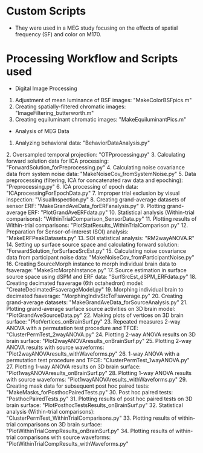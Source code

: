 # Custom Scripts
* They were used in a MEG study focusing on the effects of spatial frequency (SF) and color on M170. 

# Processing Workflow and Scripts used
* Digital Image Processing
1. Adjustment of mean luminance of BSF images: "MakeColorBSFpics.m"
2. Creating spatially-filtered chromatic images: "ImageFiltering_butterworth.m"
3. Creating equiluminant chromatic images: "MakeEquiluminantPics.m"

* Analysis of MEG Data
1. Analyzing behavioral data: "BehaviorDataAnalysis.py"

<Preprocessing>
2. Oversampled temporal projection: "OTPprocessing.py"
3. Calculating forward solution data for ICA processing: "ForwardSolution_forPreprocessing.py"
4. Calculating noise covariance data from system noise data: "MakeNoiseCov_fromSystemNoise.py"
5. Data preprocessing (filtering, ICA for concatenated raw data and epoching): "Preprocessing.py"
6. ICA processing of epoch data: "ICAprocessingForEpochData.py"
7. Improper trial exclusion by visual inspection: "VisualInspection.py"

<Sensor Data Analysis>
8. Creating grand-average datasets of sensor ERF: "MakeGrandAveData_forERFanalysis.py"
9. Plotting grand-average ERF: "PlotGrandAveERFdata.py"
10. Statistical analysis (Within-trial comparisons): "WithinTrialComparison_SensorData.py"
11. Plotting results of Within-trial comparisons: "PlotStatResults_WithinTrialComparison.py"
12. Preparation for Sensor-of-interest (SOI) analysis: "MakeERFPeakDatasets.py"
13. SOI statistical analysis: "RM2wayANOVA.R"

<Source Reconstruction>
14. Setting up surface source space and calculating forward solution: "ForwardSolution_forSurfaceSrcEst.py"
15. Calculating noise covariance data from participant noise data: "MakeNoiseCov_fromParticipantNoise.py"
16. Creating SourceMorph instance to morph individual brain data to fsaverage: "MakeSrcMorphInstance.py"
17. Source estimation in surface source space using dSPM and ERF data: "SurfSrcEst_dSPM_ERFdata.py"
18. Creating decimated fsaverage (6th octahedron) model: "CreateDecimatedFsaverageModel.py"
19. Morphing individual brain to decimated fsaverage: "MorphingIndivStcToFsaverage.py"
20. Creating grand-average datasets: "MakeGrandAveData_forSourceAnalysis.py"
21. Plotting grand-average surface source activities on 3D brain model: "PlotGrandAveSourceData.py"
22. Making plots of vertices on 3D brain surface: "PlotVertices_onBrainSurf.py"

<Source Statistical Analysis>
23. Repeated measures 2-way ANOVA with a permutation test procedure and TFCE: "ClusterPermTest_2wayANOVA.py"
24. Plotting 2-way ANOVA results on 3D brain surface: "Plot2wayANOVAresults_onBrainSurf.py"
25. Plotting 2-way ANOVA results with source waveforms: "Plot2wayANOVAresults_withWaveforms.py"
26. 1-way ANOVA with a permutation test procedure and TFCE: "ClusterPermTest_1wayANOVA.py"
27. Plotting 1-way ANOVA results on 3D brain surface: "Plot1wayANOVAresults_onBrainSurf.py"
28. Plotting 1-way ANOVA results with source waveforms: "Plot1wayANOVAresults_withWaveforms.py"
29. Creating mask data for subsequent post hoc paired tests: "MakeMasks_forPosthocPairedTests.py"
30. Post hoc paired tests: "PosthocPairedTests.py"
31. Plotting results of post hoc paired tests on 3D brain surface: "PlotPosthocTestsResults_onBrainSurf.py"
32. Statistical analysis (Within-trial comparisons): "ClusterPermTest_WithinTrialComparisons.py"
33. Plotting results of within-trial comparisons on 3D brain surface: "PlotWithinTrialCompResults_onBrainSurf.py"
34. Plotting results of within-trial comparisons with source waveforms: "PlotWithinTrialCompResults_withWaveforms.py"
